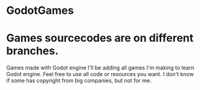# GodotGames
# Games sourcecodes are on different branches.

Games made with Godot engine
I'll be adding all games I'm making to learn Godot engine.
Feel free to use all code or resources you want. I don't know if some has copyright from big companies, but not for me.
